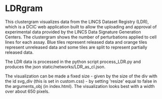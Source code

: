 # LDRgram

This clustergram visualizes data from the LINCS Dataset Registry (LDR), which is a DCIC web application built to allow the uploading and approval of experimental data provided by the LINCS Data Signature Generation Centers. The clustergram shows the number of perturbations applied to cell lines for each assay. Blue tiles represent released data and orange tiles represent unreleased data and some tiles are split to represent partially released data. 

The LDR data is processed in the python script process_LDR.py and produces the json static/networks/LDR_as_cl.json. 

The visualization can be made a fixed size - given by the size of the div with the id svg_div (this is set in custom.css) - by setting 'resize' equal to false in the arguments_obj (in index.html). The visualization looks best with a width over about 650 pixels. 